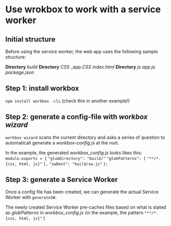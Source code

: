 # Use wrokbox to work with a service worker

## Initial structure
Before using the service worker, the web app uses the following sample structure:

  **Directory** _build_
                **Directory** _CSS_
                                    _app._CSS_
                _index.html_
                **Directory** _js_
                                      _app.js_
  _package.json_

## Step 1: install workbox
`npm install workbox -cli` (check this in another example!)

## Step 2: generate a config-file with _workbox wizard_
`workbox wizard` scans the current directory and asks a series of question to
automaticall generate a _workbox-config.js_ at the root.

In the example, the generated _workbox_config.js_ looks likes this:
`module.exports = {`
  `"globDirectory": "build/"`
  `"globPatterns": [`
    `"**/*.{css, html, js}"`
    `],`
    `"swDest": "build/sw.js"`
    `};`

## Step 3: generate a Service Worker
Once a config file has been created, we can generate the actual Service Worker
with `generateSW`.

The newly created Service Worker pre-caches files based on what is stated as
_globPatterns_ in _workbox_config.js_ (in the example, the pattern
  `"**/*.{css, html, js}"` )  
